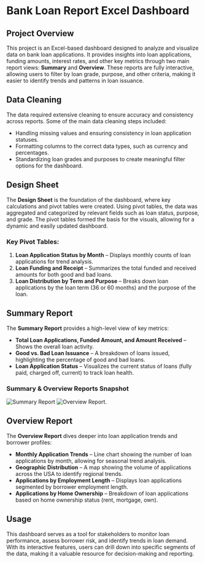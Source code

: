 # Bank Loan Report Excel Dashboard

## Project Overview
This project is an Excel-based dashboard designed to analyze and visualize data on bank loan applications. It provides insights into loan applications, funding amounts, interest rates, and other key metrics through two main report views: **Summary** and **Overview**. These reports are fully interactive, allowing users to filter by loan grade, purpose, and other criteria, making it easier to identify trends and patterns in loan issuance.

## Data Cleaning
The data required extensive cleaning to ensure accuracy and consistency across reports. Some of the main data cleaning steps included:
- Handling missing values and ensuring consistency in loan application statuses.
- Formatting columns to the correct data types, such as currency and percentages.
- Standardizing loan grades and purposes to create meaningful filter options for the dashboard.

## Design Sheet
The **Design Sheet** is the foundation of the dashboard, where key calculations and pivot tables were created. Using pivot tables, the data was aggregated and categorized by relevant fields such as loan status, purpose, and grade. The pivot tables formed the basis for the visuals, allowing for a dynamic and easily updated dashboard.

### Key Pivot Tables:
1. **Loan Application Status by Month** – Displays monthly counts of loan applications for trend analysis.
2. **Loan Funding and Receipt** – Summarizes the total funded and received amounts for both good and bad loans.
3. **Loan Distribution by Term and Purpose** – Breaks down loan applications by the loan term (36 or 60 months) and the purpose of the loan.

## Summary Report
The **Summary Report** provides a high-level view of key metrics:
- **Total Loan Applications, Funded Amount, and Amount Received** – Shows the overall loan activity.
- **Good vs. Bad Loan Issuance** – A breakdown of loans issued, highlighting the percentage of good and bad loans.
- **Loan Application Status** – Visualizes the current status of loans (fully paid, charged off, current) to track loan health.

### Summary & Overview Reports Snapshot
![Summary Report](https://github.com/HossamElsrah/Finance-Domain-Project-Excel/blob/main/Screenshot%202024-11-06%20204524.png)
![Overview Report](https://github.com/HossamElsrah/Finance-Domain-Project-Excel/blob/main/Screenshot%202024-11-06%20204551.png).

## Overview Report
The **Overview Report** dives deeper into loan application trends and borrower profiles:
- **Monthly Application Trends** – Line chart showing the number of loan applications by month, allowing for seasonal trend analysis.
- **Geographic Distribution** – A map showing the volume of applications across the USA to identify regional trends.
- **Applications by Employment Length** – Displays loan applications segmented by borrower employment length.
- **Applications by Home Ownership** – Breakdown of loan applications based on home ownership status (rent, mortgage, own).

## Usage
This dashboard serves as a tool for stakeholders to monitor loan performance, assess borrower risk, and identify trends in loan demand. With its interactive features, users can drill down into specific segments of the data, making it a valuable resource for decision-making and reporting.
